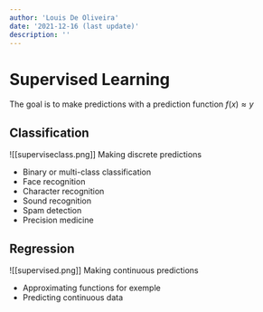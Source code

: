 ```yaml
---
author: 'Louis De Oliveira'
date: '2021-12-16 (last update)'
description: ''
---
```

# Supervised Learning
The goal is to make predictions with a prediction function $f(x) \approx y$

## Classification
![[superviseclass.png]]
Making discrete predictions
 - Binary or multi-class classification 
 - Face recognition
 - Character recognition
 - Sound recognition
 - Spam detection
 - Precision medicine


 ## Regression
 ![[supervised.png]]
 Making continuous predictions
 - Approximating functions for exemple
 - Predicting continuous data
